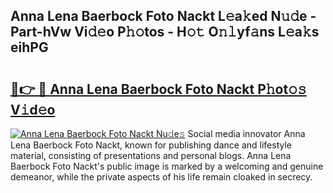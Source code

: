 ## Anna Lena Baerbock Foto Nackt L𝚎a𝚔ed N𝚞𝚍e - Part-hVw Vi𝚍𝚎o P𝚑𝚘tos - H𝚘𝚝 O𝚗𝚕yf𝚊ns L𝚎a𝚔s eihPG

# <h2><a href="http://kfai1e2.oniu.top/?m=Anna+Lena+Baerbock+Foto+Nackt">🔗👉 🔴 Anna Lena Baerbock Foto Nackt P𝚑ot𝚘𝚜 V𝚒d𝚎o</a></h2>

[![Anna Lena Baerbock Foto Nackt Nu𝚍e𝚜](https://i.imgur.com/0qMVB7G.gif)](http://kfai1e2.oniu.top/?m=Anna+Lena+Baerbock+Foto+Nackt)
Social media innovator Anna Lena Baerbock Foto Nackt, known for publishing dance and lifestyle material, consisting of presentations and personal blogs. Anna Lena Baerbock Foto Nackt's public image is marked by a welcoming and genuine demeanor, while the private aspects of his life remain cloaked in secrecy.  
